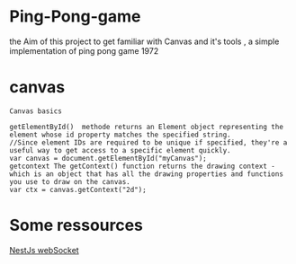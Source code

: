 # Ping-Pong-game
the Aim of this project to get familiar with Canvas and it's tools , a simple implementation of ping pong game 1972

# canvas 

    Canvas basics

    getElementById()  methode returns an Element object representing the element whose id property matches the specified string. 
    //Since element IDs are required to be unique if specified, they're a useful way to get access to a specific element quickly.
    var canvas = document.getElementById("myCanvas");
    getcontext The getContext() function returns the drawing context - which is an object that has all the drawing properties and functions you use to draw on the canvas.
    var ctx = canvas.getContext("2d");
    
   
   
   # Some ressources 
   
   
   <a href="https://www.youtube.com/watch?v=0zyYhm5MjJ4&t=420s">NestJs webSocket</a>
